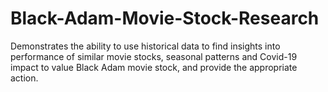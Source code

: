 # Black-Adam-Movie-Stock-Research
Demonstrates the ability to use historical data to find insights into performance of similar movie stocks, seasonal patterns and Covid-19 impact to value Black Adam movie stock, and provide the appropriate action. 
